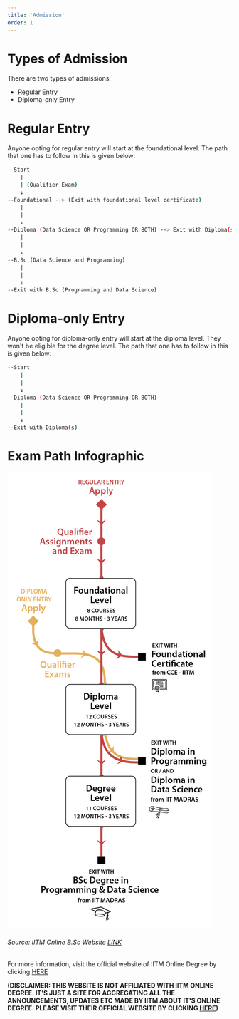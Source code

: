```yaml
---
title: 'Admission'
order: 1
---
```


# Types of Admission

There are two types of admissions:
- Regular Entry
- Diploma-only Entry

# Regular Entry

Anyone opting for regular entry will start at the foundational level. The path that one has to follow in this is given below:

```bash
--Start
    |
    | (Qualifier Exam)
    ↓
--Foundational --> (Exit with foundational level certificate)
    |
    |
    ↓
--Diploma (Data Science OR Programming OR BOTH) --> Exit with Diploma(s)
    |
    |
    ↓
--B.Sc (Data Science and Programming)
    |
    |
    ↓
--Exit with B.Sc (Programming and Data Science)
```

# Diploma-only Entry

Anyone opting for diploma-only entry will start at the diploma level. They won't be eligible for the degree level.
The path that one has to follow in this is given below:

```bash
--Start
    |
    |
    ↓
--Diploma (Data Science OR Programming OR BOTH)
    |
    |
    ↓
--Exit with Diploma(s)
```

# Exam Path Infographic

![Exam Path Infographic](../images/programme_structure.jpg)

###### Source: IITM Online B.Sc Website [LINK](https://onlinedegree.iitm.ac.in/academics.html)

For more information, visit the official website of IITM Online Degree by clicking [HERE](https://onlinedegree.iitm.ac.in/admissions.html)

**(DISCLAIMER: THIS WEBSITE IS NOT AFFILIATED WITH IITM ONLINE DEGREE. IT'S JUST A SITE FOR AGGREGATING ALL THE ANNOUNCEMENTS,
UPDATES ETC MADE BY IITM ABOUT IT'S ONLINE DEGREE. PLEASE VISIT THEIR OFFICIAL WEBSITE BY CLICKING [HERE](https://onlinedegree.iitm.ac.in/admissions.html))**